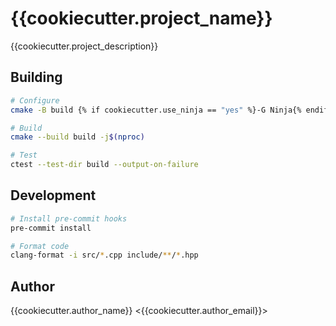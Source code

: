 # {{cookiecutter.project_name}}

{{cookiecutter.project_description}}

## Building

```bash
# Configure
cmake -B build {% if cookiecutter.use_ninja == "yes" %}-G Ninja{% endif %} -DCMAKE_BUILD_TYPE=Release

# Build
cmake --build build -j$(nproc)

# Test
ctest --test-dir build --output-on-failure
```

## Development

```bash
# Install pre-commit hooks
pre-commit install

# Format code
clang-format -i src/*.cpp include/**/*.hpp
```

## Author

{{cookiecutter.author_name}} <{{cookiecutter.author_email}}>
